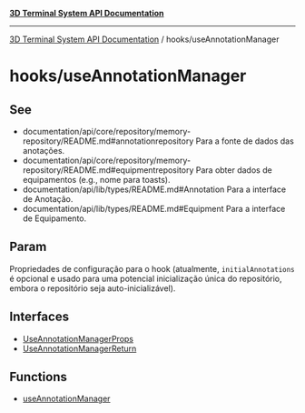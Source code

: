 [**3D Terminal System API Documentation**](../../README.md)

***

[3D Terminal System API Documentation](../../README.md) / hooks/useAnnotationManager

# hooks/useAnnotationManager

## See

 - documentation/api/core/repository/memory-repository/README.md#annotationrepository Para a fonte de dados das anotações.
 - documentation/api/core/repository/memory-repository/README.md#equipmentrepository Para obter dados de equipamentos (e.g., nome para toasts).
 - documentation/api/lib/types/README.md#Annotation Para a interface de Anotação.
 - documentation/api/lib/types/README.md#Equipment Para a interface de Equipamento.

## Param

Propriedades de configuração para o hook (atualmente, `initialAnnotations` é opcional e usado para uma potencial inicialização única do repositório, embora o repositório seja auto-inicializável).

## Interfaces

- [UseAnnotationManagerProps](interfaces/UseAnnotationManagerProps.md)
- [UseAnnotationManagerReturn](interfaces/UseAnnotationManagerReturn.md)

## Functions

- [useAnnotationManager](functions/useAnnotationManager.md)
